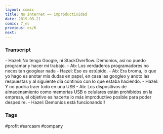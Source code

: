 ```yaml
---
layout: comic
title: No internet == improductividad
date: 2019-03-21
comic: 7_es
previous: es/6
next:
---
```


<h3>Transcript</h3>
<p>
    - Hazel: No tengo Google, ni StackOverflow. Demonios, así no puedo programar y hacer mi trabajo.
    - Ab: Los verdaderos programadores no necesitan googlear nada
    - Hazel: Eso es estúpido.
    - Ab: Era broma, lo que yo hago es anotar mis dudas en papel, en casa las googleo y anoto las respuestas y al siguiente día continúo con lo que estaba haciendo.
    - Hazel: Y no podría traer todo en una USB
    - Ab: Los dispositivos de almacenamiento como memorias USB o celulares están prohibidos en la empresa, el objetivo es hacerte lo más improductivo posible para poder despedire.
    - Hazel: Demonios está funcionando!!
</p>

<h3>Tags</h3>
<p>#profit #sarcasm #company</p>
